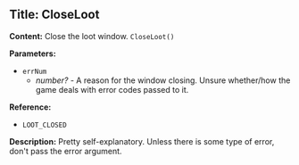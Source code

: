 ## Title: CloseLoot

**Content:**
Close the loot window.
`CloseLoot()`

**Parameters:**
- `errNum`
  - *number?* - A reason for the window closing. Unsure whether/how the game deals with error codes passed to it.

**Reference:**
- `LOOT_CLOSED`

**Description:**
Pretty self-explanatory. Unless there is some type of error, don't pass the error argument.